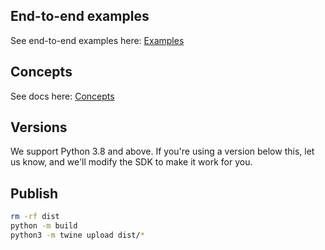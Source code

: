 ## End-to-end examples

See end-to-end examples here: [Examples](https://github.com/HammingHQ/hamming-examples/tree/main/python)

## Concepts

See docs here: [Concepts](https://docs.hamming.ai/introduction)

## Versions

We support Python 3.8 and above. If you're using a version below this, let us know, and we'll modify the SDK to make it work for you.

## Publish

```sh
rm -rf dist
python -m build
python3 -m twine upload dist/*
```
